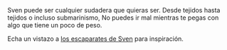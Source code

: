 Sven puede ser cualquier sudadera que quieras ser. Desde tejidos hasta tejidos o incluso submarinismo, No puedes ir mal mientras te pegas con algo que tiene un poco de peso.

Echa un vistazo a [los escaparates de Sven](/showcase/pattern/sven) para inspiración.
